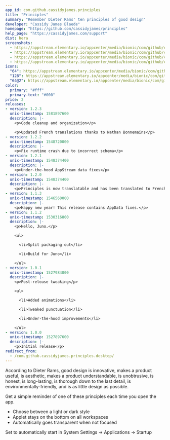 ```yaml
---
app_id: com.github.cassidyjames.principles
title: "Principles"
summary: "Remember Dieter Rams' ten principles of good design"
developer: "Cassidy James Blaede"
homepage: "https://github.com/cassidyjames/principles"
help_page: "https://cassidyjames.com/support"
dist: hera
screenshots:
  - https://appstream.elementary.io/appcenter/media/bionic/com/github/cassidyjames.principles/DFF937644AFC13A49AFF1FBC66BBB45C/screenshots/image-1_orig.png
  - https://appstream.elementary.io/appcenter/media/bionic/com/github/cassidyjames.principles/DFF937644AFC13A49AFF1FBC66BBB45C/screenshots/image-2_orig.png
  - https://appstream.elementary.io/appcenter/media/bionic/com/github/cassidyjames.principles/DFF937644AFC13A49AFF1FBC66BBB45C/screenshots/image-3_orig.png
  - https://appstream.elementary.io/appcenter/media/bionic/com/github/cassidyjames.principles/DFF937644AFC13A49AFF1FBC66BBB45C/screenshots/image-4_orig.png
icons:
  "64": https://appstream.elementary.io/appcenter/media/bionic/com/github/cassidyjames.principles/DFF937644AFC13A49AFF1FBC66BBB45C/icons/64x64/com.github.cassidyjames.principles_com.github.cassidyjames.principles.png
  "128": https://appstream.elementary.io/appcenter/media/bionic/com/github/cassidyjames.principles/DFF937644AFC13A49AFF1FBC66BBB45C/icons/128x128/com.github.cassidyjames.principles_com.github.cassidyjames.principles.png
  "64@2": https://appstream.elementary.io/appcenter/media/bionic/com/github/cassidyjames.principles/DFF937644AFC13A49AFF1FBC66BBB45C/icons/64x64@2/com.github.cassidyjames.principles_com.github.cassidyjames.principles.png
color:
  primary: "#fff"
  primary-text: "#000"
price: 2
releases:
- version: 1.2.3
  unix-timestamp: 1581897600
  description: |-
    <p>Code cleanup and organization</p>

    <p>Updated French translations thanks to Nathan Bonnemains</p>
- version: 1.2.2
  unix-timestamp: 1548720000
  description: |-
    <p>Fix runtime crash due to incorrect schema</p>
- version: 1.2.1
  unix-timestamp: 1548374400
  description: |-
    <p>Under-the-hood AppStream data fixes</p>
- version: 1.2.0
  unix-timestamp: 1548374400
  description: |-
    <p>Principles is now translatable and has been translated to French (thanks, @NathanBnm!)</p>
- version: 1.1.3
  unix-timestamp: 1546560000
  description: |-
    <p>Happy new year! This release contains AppData fixes.</p>
- version: 1.1.2
  unix-timestamp: 1530316800
  description: |-
    <p>Hello, Juno.</p>

    <ul>

      <li>Split packaging out</li>

      <li>Build for Juno</li>

    </ul>
- version: 1.0.1
  unix-timestamp: 1527984000
  description: |-
    <p>Post-release tweaking</p>

    <ul>

      <li>Added animations</li>

      <li>Tweaked punctuation</li>

      <li>Under-the-hood improvements</li>

    </ul>
- version: 1.0.0
  unix-timestamp: 1527897600
  description: |-
    <p>Initial release</p>
redirect_from:
  - /com.github.cassidyjames.principles.desktop/
---
```


<p>According to Dieter Rams, good design is innovative, makes a product useful, is aesthetic, makes a product understandable, is unobtrusive, is honest, is long-lasting, is thorough down to the last detail, is environmentally-friendly, and is as little design as possible.</p>
<p>Get a simple reminder of one of these principles each time you open the app.</p>
<ul>
  <li>Choose between a light or dark style</li>
  <li>Applet stays on the bottom on all workspaces</li>
  <li>Automatically goes transparent when not focused</li>
</ul>
<p>Set to automatically start in System Settings → Applications → Startup</p>